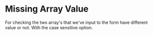 # Missing Array Value

For checking the two array's that we've input to the form have different value or not. With the case sensitive option.